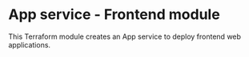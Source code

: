 # App service - Frontend module

This Terraform module creates an App service to deploy frontend web applications.

<!-- BEGINNING OF PRE-COMMIT-TERRAFORM DOCS HOOK -->
<!-- END OF PRE-COMMIT-TERRAFORM DOCS HOOK -->
